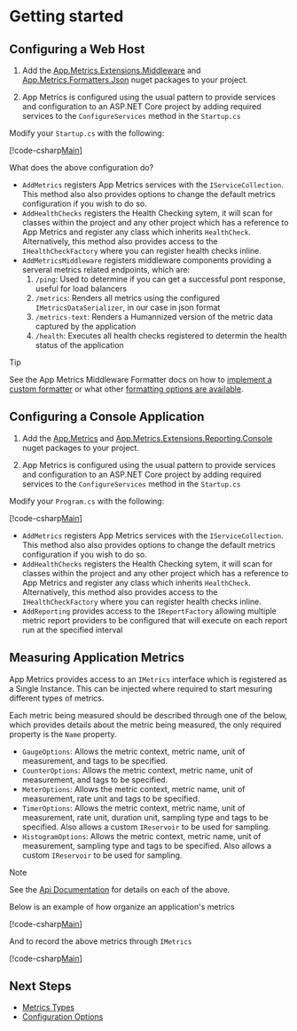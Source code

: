 # Getting started

## Configuring a Web Host

1. Add the [App.Metrics.Extensions.Middleware](https://www.nuget.org/packages/App.Metrics.Extensions.Middleware/) and [App.Metrics.Formatters.Json](https://www.nuget.org/packages/App.Metrics.Formatters.Json/) nuget packages to your project.

2. App Metrics is configured using the usual pattern to provide services and configuration to an ASP.NET Core project by adding required services to the `ConfigureServices` method in the `Startup.cs`

Modify your `Startup.cs` with the following:

[!code-csharp[Main](../src/samples/AppMetrics.Startup.CodeSnippets/Startup.cs)]    

What does the above configuration do?

- `AddMetrics` registers App Metrics services with the `IServiceCollection`. This method also also provides options to change the default metrics configuration if you wish to do so.
- `AddHealthChecks` registers the Health Checking sytem, it will scan for classes within the project and any other project which has a reference to App Metrics and register any class which inherits `HealthCheck`. Alternatively, this method also provides access to the `IHealthCheckFactory` where you can register health checks inline.
- `AddMetricsMiddleware` registers middleware components providing a serveral metrics related endpoints, which are:
	1.  `/ping`: Used to determine if you can get a successful pont response, useful for load balancers
	2.  `/metrics`: Renders all metrics using the configured `IMetricsDataSerializer`, in our case in json format
	3.  `/metrics-text`: Renders a Humannized version of the metric data captured by the application
	4.  `/health`: Executes all health checks registered to determin the health status of the application

> [!TIP]
> See the App Metrics Middleware Formatter docs on how to [implement a custom formatter](../web-application-monitoring/formatters/overview.md#implementing-a-custom-formatter) or what other [formatting options are available](../web-application-monitoring/formatters/overview.md#available-formatters).

## Configuring a Console Application

1. Add the [App.Metrics](https://www.nuget.org/packages/App.Metrics/) and [App.Metrics.Extensions.Reporting.Console](https://www.nuget.org/packages/App.Metrics.Extensions.Reporting.Console/) nuget packages to your project.

2. App Metrics is configured using the usual pattern to provide services and configuration to an ASP.NET Core project by adding required services to the `ConfigureServices` method in the `Startup.cs` 

Modify your `Program.cs` with the following:

[!code-csharp[Main](../src/samples/AppMetrics.Startup.CodeSnippets/MetricsProgram.cs)]    	 

- `AddMetrics` registers App Metrics services with the `IServiceCollection`. This method also also provides options to change the default metrics configuration if you wish to do so.
- `AddHealthChecks` registers the Health Checking sytem, it will scan for classes within the project and any other project which has a reference to App Metrics and register any class which inherits `HealthCheck`. Alternatively, this method also provides access to the `IHealthCheckFactory` where you can register health checks inline.
- `AddReporting` provides access to the `IReportFactory` allowing multiple metric report providers to be configured that will execute on each report run at the specified interval

## Measuring Application Metrics

App Metrics provides access to an `IMetrics` interface which is registered as a Single Instance. This can be injected where required to start mesuring different types of metrics.

Each metric being measured should be described through one of the below, which provides details about the metric being measured, the only required property is the `Name` property.

- `GaugeOptions`: Allows the metric context, metric name, unit of measurement, and tags to be specified.
- `CounterOptions`: Allows the metric context, metric name, unit of measurement, and tags to be specified.
- `MeterOptions`: Allows the metric context, metric name, unit of measurement, rate unit and tags to be specified.
- `TimerOptions`: Allows the metric context, metric name, unit of measurement, rate unit, duration unit, sampling type and tags to be specified. Also allows a custom `IReservoir` to be used for sampling.
- `HistogramOptions`: Allows the metric context, metric name, unit of measurement, sampling type and tags to be specified. Also allows a custom `IReservoir` to be used for sampling.

> [!NOTE]
> See the [Api Documentation](../api/App.Metrics.Core.Options.html) for details on each of the above.

Below is an example of how organize an application's metrics

[!code-csharp[Main](../src/samples/AppMetrics.Metric.Code.Snippets/AppMetricsRegistry.cs)]    	     

And to record the above metrics through `IMetrics`

[!code-csharp[Main](../src/samples/AppMetrics.Metric.Code.Snippets/RecordMetrics.cs)]    	 

## Next Steps

- [Metrics Types](metric-types/overview.md)
- [Configuration Options](fundamentals/configuration.md)  